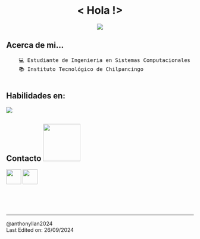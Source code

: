 <h1 align="center"><b> < Hola !> </b></h1>
<!--  --> 
<p align="center">
  <a href="https://github.com/DenverCoder1/readme-typing-svg">
    <img src="https://readme-typing-svg.herokuapp.com?font=Time+New+Roman&color=cyan&size=25&center=true&vCenter=true&width=600&height=100&lines=Hola+mi+nombre+es+Anthony...;y+bienvenido+a+mi+GitHub." />
  </a>
</p>

<div>
  <h2>Acerca de mi...</h2>
  <pre>
    💻 Estudiante de Ingenieria en Sistemas Computacionales
    📚 Instituto Tecnológico de Chilpancingo
  </pre>
</div>

<div>
  <h2>Habilidades en:</h2>
  <p align="">
  <a href="https://skillicons.dev">
    <img src="https://skillicons.dev/icons?i=java,py,cs,cpp,azure,github,js,npm,nodejs,vscode,visualstudio,androidstudio,bootstrap,spring,html,css,git" />
  </a>
</p>
</div>

<div>
  <h2> Contacto <img src='https://raw.githubusercontent.com/ShahriarShafin/ShahriarShafin/main/Assets/handshake.gif' width="100px"> </h2>
  <a href = 'https://www.instagram.com/anthony.llan/'> <img width = '40px' align= 'center' src="https://raw.githubusercontent.com/rahulbanerjee26/githubAboutMeGenerator/main/icons/instagram.svg"/></a> 
  <a href = 'https://www.github.com/anthonyllan'> <img width = '40px' align= 'center' src="https://raw.githubusercontent.com/rahulbanerjee26/githubAboutMeGenerator/main/icons/github.svg"/></a>
</div>

<br>
<br>
<br>


<br>


-----
@anthonyllan2024
<br>
Last Edited on: 26/09/2024
